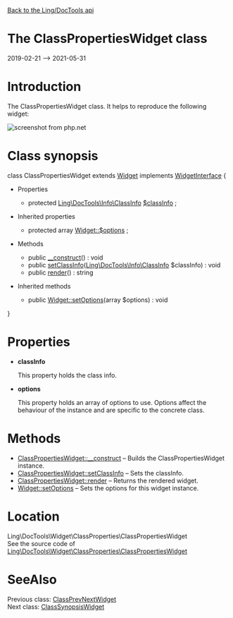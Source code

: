[Back to the Ling/DocTools api](https://github.com/lingtalfi/DocTools/blob/master/doc/api/Ling/DocTools.md)



The ClassPropertiesWidget class
================
2019-02-21 --> 2021-05-31






Introduction
============

The ClassPropertiesWidget class.
It helps to reproduce the following widget:

![screenshot from php.net](http://lingtalfi.com/img/universe/DocTools/class-properties-widget.png)



Class synopsis
==============


class <span class="pl-k">ClassPropertiesWidget</span> extends [Widget](https://github.com/lingtalfi/DocTools/blob/master/doc/api/Ling/DocTools/Widget/Widget.md) implements [WidgetInterface](https://github.com/lingtalfi/DocTools/blob/master/doc/api/Ling/DocTools/Widget/WidgetInterface.md) {

- Properties
    - protected [Ling\DocTools\Info\ClassInfo](https://github.com/lingtalfi/DocTools/blob/master/doc/api/Ling/DocTools/Info/ClassInfo.md) [$classInfo](#property-classInfo) ;

- Inherited properties
    - protected array [Widget::$options](#property-options) ;

- Methods
    - public [__construct](https://github.com/lingtalfi/DocTools/blob/master/doc/api/Ling/DocTools/Widget/ClassProperties/ClassPropertiesWidget/__construct.md)() : void
    - public [setClassInfo](https://github.com/lingtalfi/DocTools/blob/master/doc/api/Ling/DocTools/Widget/ClassProperties/ClassPropertiesWidget/setClassInfo.md)([Ling\DocTools\Info\ClassInfo](https://github.com/lingtalfi/DocTools/blob/master/doc/api/Ling/DocTools/Info/ClassInfo.md) $classInfo) : void
    - public [render](https://github.com/lingtalfi/DocTools/blob/master/doc/api/Ling/DocTools/Widget/ClassProperties/ClassPropertiesWidget/render.md)() : string

- Inherited methods
    - public [Widget::setOptions](https://github.com/lingtalfi/DocTools/blob/master/doc/api/Ling/DocTools/Widget/Widget/setOptions.md)(array $options) : void

}




Properties
=============

- <span id="property-classInfo"><b>classInfo</b></span>

    This property holds the class info.
    
    

- <span id="property-options"><b>options</b></span>

    This property holds an array of options to use. Options affect the behaviour of the instance and
    are specific to the concrete class.
    
    



Methods
==============

- [ClassPropertiesWidget::__construct](https://github.com/lingtalfi/DocTools/blob/master/doc/api/Ling/DocTools/Widget/ClassProperties/ClassPropertiesWidget/__construct.md) &ndash; Builds the ClassPropertiesWidget instance.
- [ClassPropertiesWidget::setClassInfo](https://github.com/lingtalfi/DocTools/blob/master/doc/api/Ling/DocTools/Widget/ClassProperties/ClassPropertiesWidget/setClassInfo.md) &ndash; Sets the classInfo.
- [ClassPropertiesWidget::render](https://github.com/lingtalfi/DocTools/blob/master/doc/api/Ling/DocTools/Widget/ClassProperties/ClassPropertiesWidget/render.md) &ndash; Returns the rendered widget.
- [Widget::setOptions](https://github.com/lingtalfi/DocTools/blob/master/doc/api/Ling/DocTools/Widget/Widget/setOptions.md) &ndash; Sets the options for this widget instance.





Location
=============
Ling\DocTools\Widget\ClassProperties\ClassPropertiesWidget<br>
See the source code of [Ling\DocTools\Widget\ClassProperties\ClassPropertiesWidget](https://github.com/lingtalfi/DocTools/blob/master/Widget/ClassProperties/ClassPropertiesWidget.php)



SeeAlso
==============
Previous class: [ClassPrevNextWidget](https://github.com/lingtalfi/DocTools/blob/master/doc/api/Ling/DocTools/Widget/ClassPrevNext/ClassPrevNextWidget.md)<br>Next class: [ClassSynopsisWidget](https://github.com/lingtalfi/DocTools/blob/master/doc/api/Ling/DocTools/Widget/ClassSynopsis/ClassSynopsisWidget.md)<br>
